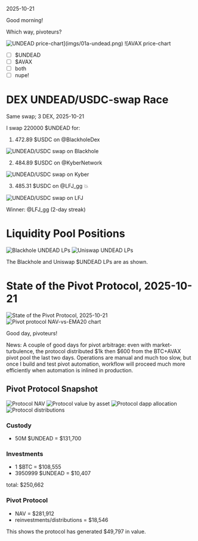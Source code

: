 2025-10-21

Good morning!

Which way, pivoteurs?

![$UNDEAD price-chart](imgs/01a-undead.png)
![$AVAX price-chart](imgs/01b-avax.png)

- [ ] $UNDEAD
- [ ] $AVAX
- [ ] both
- [ ] nupe!

# DEX UNDEAD/USDC-swap Race 

Same swap; 3 DEX, 2025-10-21 

I swap 220000 $UNDEAD for: 

1. 472.89 $USDC on @BlackholeDex 

![UNDEAD/USDC swap on Blackhole](imgs/02a-blackhole.png) 

2. 484.89 $USDC on @KyberNetwork 

![UNDEAD/USDC swap on Kyber](imgs/02b-kyber.png) 

3. 485.31 $USDC on @LFJ_gg 💥 

![UNDEAD/USDC swap on LFJ](imgs/02c-lfj.png) 


Winner: @LFJ_gg (2-day streak) 

# Liquidity Pool Positions 

![Blackhole UNDEAD LPs](imgs/03a-blackhole-lps.png) 
![Uniswap UNDEAD LPs](imgs/03b-uniswap-lps.png) 

The Blackhole and Uniswap $UNDEAD LPs are as shown. 

# State of the Pivot Protocol, 2025-10-21 


![State of the Pivot Protocol, 2025-10-21](imgs/04a-assets.png) 
![Pivot protocol NAV-vs-EMA20 chart](imgs/04b-ema.png) 


Good day, pivoteurs! 

News: A couple of good days for pivot arbitrage: even with market-turbulence, the protocol distributed $1k then $600 from the BTC+AVAX pivot pool the last two days. Operations are manual and much too slow, but once I build and test pivot automation, workflow will proceed much more efficiently when automation is inlined in production. 

## Pivot Protocol Snapshot 

![Protocol NAV](imgs/05a-nav.png) 
![Protocol value by asset](imgs/05b-by-asset.png) 
![Protocol dapp allocation](imgs/05c-by-dapp.png) 
![Protocol distributions](imgs/05d-dists.png) 

### Custody 

* 50M $UNDEAD = $131,700 

### Investments 

* 1 $BTC = $108,555 
* 3950999 $UNDEAD = $10,407 

total: $250,662 


### Pivot Protocol 

* NAV = $281,912 
* reinvestments/distributions = $18,546 

This shows the protocol has generated $49,797 in value. 

